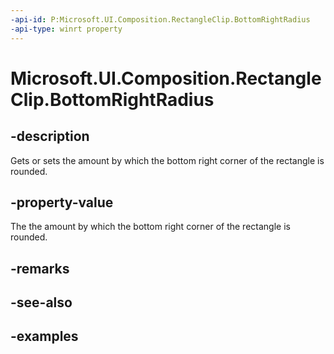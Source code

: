 ```yaml
---
-api-id: P:Microsoft.UI.Composition.RectangleClip.BottomRightRadius
-api-type: winrt property
---
```


# Microsoft.UI.Composition.RectangleClip.BottomRightRadius

<!--
public System.Numerics.Vector2 BottomRightRadius { get; set; }
-->


## -description

Gets or sets the amount by which the bottom right corner of the rectangle is rounded.

## -property-value

The the amount by which the bottom right corner of the rectangle is rounded.

## -remarks

## -see-also

## -examples


